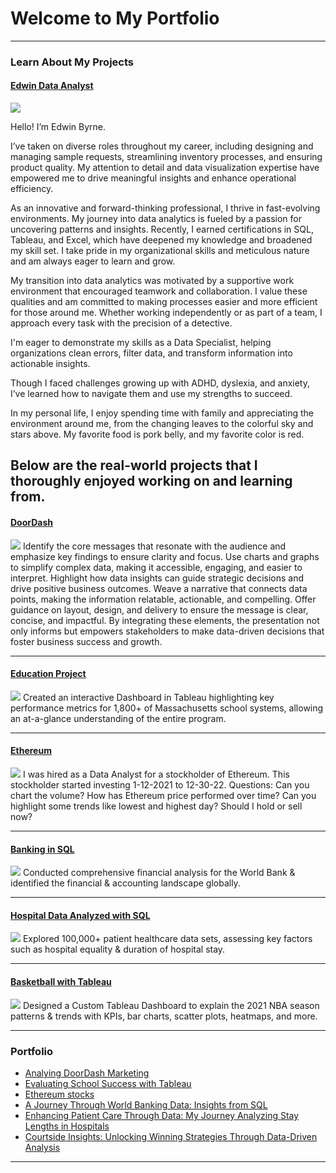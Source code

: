 # Welcome to My Portfolio

---

### Learn About My Projects

#### [Edwin Data Analyst](https://analystedwin.carrd.co/)
<img src="images/KJ34FiE.JPG?raw=true"/>

Hello! I’m Edwin Byrne.

I’ve taken on diverse roles throughout my career, including designing and managing sample requests, streamlining inventory processes, and ensuring product quality. My attention to detail and data visualization expertise have empowered me to drive meaningful insights and enhance operational efficiency.

As an innovative and forward-thinking professional, I thrive in fast-evolving environments. My journey into data analytics is fueled by a passion for uncovering patterns and insights. Recently, I earned certifications in SQL, Tableau, and Excel, which have deepened my knowledge and broadened my skill set. I take pride in my organizational skills and meticulous nature and am always eager to learn and grow.

My transition into data analytics was motivated by a supportive work environment that encouraged teamwork and collaboration. I value these qualities and am committed to making processes easier and more efficient for those around me. Whether working independently or as part of a team, I approach every task with the precision of a detective.

I'm eager to demonstrate my skills as a Data Specialist, helping organizations clean errors, filter data, and transform information into actionable insights.

Though I faced challenges growing up with ADHD, dyslexia, and anxiety, I’ve learned how to navigate them and use my strengths to succeed.

In my personal life, I enjoy spending time with family and appreciating the environment around me, from the changing leaves to the colorful sky and stars above. My favorite food is pork belly, and my favorite color is red.

Below are the real-world projects that I thoroughly enjoyed working on and learning from.
---

#### [DoorDash](https://www.linkedin.com/pulse/whats-dinner-how-do-doordash-sales-demographics-look-edwin-byrne-ye4ic/?trackingId=4u8paoowSq6XqIdQFDrRxQ%3D%3D)
<img src="images/Red Simple 3D Food Delivery Order Instagram Post (1).png?raw=true"/>
Identify the core messages that resonate with the audience and emphasize key findings to ensure clarity and focus. Use charts and graphs to simplify complex data, making it accessible, engaging, and easier to interpret. Highlight how data insights can guide strategic decisions and drive positive business outcomes. Weave a narrative that connects data points, making the information relatable, actionable, and compelling. Offer guidance on layout, design, and delivery to ensure the message is clear, concise, and impactful. By integrating these elements, the presentation not only informs but empowers stakeholders to make data-driven decisions that foster business success and growth.

---

#### [Education Project](https://www.linkedin.com/posts/artsbyrne_analyzing-education-data-dashboard-activity-7248824857579134976-PLPO?utm_source=share&utm_medium=member_desktop)
<img src="images/Blue Yellow scribbles Back To School Instagram Story.png?raw=true"/>
Created an interactive Dashboard in Tableau highlighting key performance metrics for 1,800+ of Massachusetts school systems, allowing an at-a-glance understanding of the entire program.

---

#### [Ethereum](https://github.com/users/analystedwin/projects/2)
<img src="images/freepik-export-20241004101630dAaa.png?raw=true"/>
I was hired as a Data Analyst for a stockholder of Ethereum. This stockholder started investing 1-12-2021 to 12-30-22. Questions: Can you chart the volume? How has Ethereum price performed over time? Can you highlight some trends like lowest and highest day? Should I hold or sell now?

---

#### [Banking in SQL](https://www.linkedin.com/pulse/journey-through-world-banking-data-insights-from-sql-edwin-byrne-lnatc/?trackingId=9cjXUDJ7RIOr%2B798%2F0vZqQ%3D%3D)
<img src="images/Banking Analyist in SQL.png?raw=true"/>
Conducted comprehensive financial analysis for the World Bank & identified the financial & accounting landscape globally. 

---

#### [Hospital Data Analyzed with SQL](https://www.linkedin.com/pulse/journey-through-world-banking-data-insights-from-sql-edwin-byrne-lnatc/?trackingId=9cjXUDJ7RIOr%2B798%2F0vZqQ%3D%3D)
<img src="images/Hospital Data Analyzed with SQL.png?raw=true"/>
Explored 100,000+ patient healthcare data sets, assessing key factors such as hospital equality & duration of hospital stay. 

---

#### [Basketball with Tableau](https://www.linkedin.com/pulse/courtside-insights-unlocking-winning-strategies-through-edwin-byrne-u5tpc/?trackingId=tMbw4av9TImCB0I4C2n7rg%3D%3D)
<img src="images/Orange Toronto Tigers Basketball Game Night Sports Instagram Post (1).png?raw=true"/>
Designed a Custom Tableau Dashboard to explain the 2021 NBA season patterns & trends with KPIs, bar charts, scatter plots, heatmaps, and more. 

---

### Portfolio

- [Analying DoorDash Marketing](https://www.linkedin.com/pulse/whats-dinner-how-do-doordash-sales-demographics-look-edwin-byrne-ye4ic/?trackingId=4u8paoowSq6XqIdQFDrRxQ%3D%3D)
- [Evaluating School Success with Tableau](https://www.linkedin.com/posts/artsbyrne_analyzing-education-data-dashboard-activity-7248824857579134976-PLPO?utm_source=share&utm_medium=member_desktop)
- [Ethereum stocks](https://github.com/users/analystedwin/projects/2)
- [A Journey Through World Banking Data: Insights from SQL](https://www.linkedin.com/pulse/journey-through-world-banking-data-insights-from-sql-edwin-byrne-lnatc/?trackingId=9cjXUDJ7RIOr%2B798%2F0vZqQ%3D%3D)
- [Enhancing Patient Care Through Data: My Journey Analyzing Stay Lengths in Hospitals](http://example.com/)
- [Courtside Insights: Unlocking Winning Strategies Through Data-Driven Analysis](https://www.linkedin.com/pulse/courtside-insights-unlocking-winning-strategies-through-edwin-byrne-u5tpc/?trackingId=tMbw4av9TImCB0I4C2n7rg%3D%3D)

---





